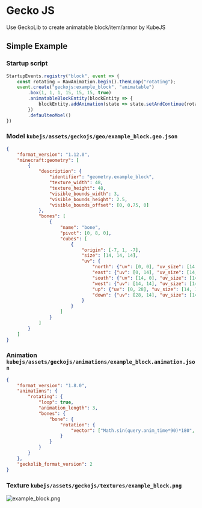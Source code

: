 # Gecko JS
Use GeckoLib to create animatable block/item/armor by KubeJS

## Simple Example
### Startup script
```js
StartupEvents.registry("block", event => {
    const rotating = RawAnimation.begin().thenLoop("rotating");
    event.create("geckojs:example_block", "animatable")
        .box(1, 1, 1, 15, 15, 15, true)
        .animatableBlockEntity(blockEntity => {
            blockEntity.addAnimation(state => state.setAndContinue(rotating))
        })
        .defaulteoMoel()
})
```

### Model ```kubejs/assets/geckojs/geo/example_block.geo.json```
```json
{
    "format_version": "1.12.0",
    "minecraft:geometry": [
        {
            "description": {
                "identifier": "geometry.example_block",
                "texture_width": 48,
                "texture_height": 48,
                "visible_bounds_width": 3,
                "visible_bounds_height": 2.5,
                "visible_bounds_offset": [0, 0.75, 0]
            },
            "bones": [
                {
                    "name": "bone",
                    "pivot": [0, 8, 0],
                    "cubes": [
                        {
                            "origin": [-7, 1, -7],
                            "size": [14, 14, 14],
                            "uv": {
                                "north": {"uv": [0, 0], "uv_size": [14, 14]},
                                "east": {"uv": [0, 14], "uv_size": [14, 14]},
                                "south": {"uv": [14, 0], "uv_size": [14, 14]},
                                "west": {"uv": [14, 14], "uv_size": [14, 14]},
                                "up": {"uv": [0, 28], "uv_size": [14, 14]},
                                "down": {"uv": [28, 14], "uv_size": [14, -14]}
                            }
                        }
                    ]
                }
            ]
        }
    ]
}
```

### Animation ```kubejs/assets/geckojs/animations/example_block.animation.json```
```json
{
    "format_version": "1.8.0",
    "animations": {
        "rotating": {
            "loop": true,
            "animation_length": 3,
            "bones": {
                "bone": {
                    "rotation": {
                        "vector": ["Math.sin(query.anim_time*90)*180", "Math.cos(query.anim_time*90)*180", "Math.sin(query.anim_time*90)*180"]
                    }
                }
            }
        }
    },
    "geckolib_format_version": 2
}
```

### Texture ```kubejs/assets/geckojs/textures/example_block.png```
![example_block.png](https://cdn.modrinth.com/data/cached_images/88fd8b077644601800dd7aa4585818dd68c19ea1.png)
